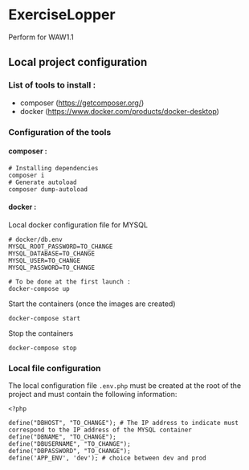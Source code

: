# ExerciseLopper

Perform for WAW1.1

## Local project configuration

### List of tools to install :

- composer (https://getcomposer.org/)
- docker (https://www.docker.com/products/docker-desktop)

### Configuration of the tools

#### composer :

```
# Installing dependencies
composer i
# Generate autoload
composer dump-autoload
```

#### docker :

Local docker configuration file for MYSQL

```
# docker/db.env
MYSQL_ROOT_PASSWORD=TO_CHANGE
MYSQL_DATABASE=TO_CHANGE
MYSQL_USER=TO_CHANGE
MYSQL_PASSWORD=TO_CHANGE
```

```
# To be done at the first launch :
docker-compose up
```

Start the containers (once the images are created)

```
docker-compose start
```

Stop the containers

```
docker-compose stop

```

### Local file configuration

The local configuration file `.env.php` must be created at the root of the project and must contain the following information:

```
<?php

define("DBHOST", "TO_CHANGE"); # The IP address to indicate must correspond to the IP address of the MYSQL container
define("DBNAME", "TO_CHANGE");
define("DBUSERNAME", "TO_CHANGE");
define("DBPASSWORD", "TO_CHANGE");
define('APP_ENV', 'dev'); # choice between dev and prod
```
